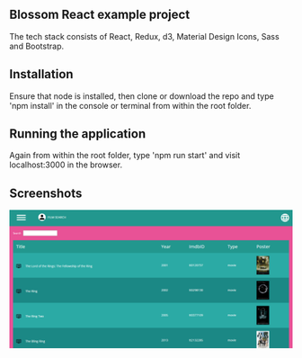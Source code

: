 Blossom React example project
-----------------------------

The tech stack consists of React, Redux, d3, Material Design Icons, Sass and Bootstrap.

Installation
------------

Ensure that node is installed, then clone or download the repo and type 'npm install' in the console or terminal from within the root folder.

Running the application
-----------------------

Again from within the root folder, type 'npm run start' and visit localhost:3000 in the browser.

Screenshots
-----------

![picture](filmSearch.png)